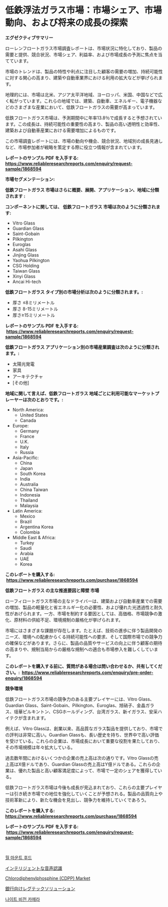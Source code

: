 <p><h1>低鉄浮法ガラス市場：市場シェア、市場動向、および将来の成長の探索</h1></p><p><strong>エグゼクティブサマリー</strong></p>
<p><p>ローレンフロートガラス市場調査レポートは、市場状況に特化しており、製品の需要と提供、競合状況、市場シェア、利益率、および市場成長の予測に焦点を当てています。</p><p>市場のトレンドは、製品の特性や利点に注目した顧客の需要の増加、持続可能性に対する関心の高まり、建築や自動車業界における利用の拡大などが挙げられます。</p><p>地理的には、市場は北米、アジア太平洋地域、ヨーロッパ、米国、中国などで広く転がっています。これらの地域では、建築、自動車、エネルギー、電子機器などのさまざまな産業において、低鉄フロートガラスの需要が高まっています。</p><p>低鉄フロートガラス市場は、予測期間中に年率13.8％で成長すると予想されています。この成長は、持続可能性の重要性の高まり、製品の高い透明性と効率性、建築および自動車産業における需要増加によるものです。</p><p>この市場調査レポートには、市場の動向や機会、競合状況、地域別の成長見通しなど、市場参加者が戦略を策定する際に役立つ情報が含まれています。</p></p>
<p><strong>レポートのサンプル PDF を入手する: <a href="https://www.reliableresearchreports.com/enquiry/request-sample/1868594">https://www.reliableresearchreports.com/enquiry/request-sample/1868594</a></strong></p>
<p><strong>市場セグメンテーション:</strong></p>
<p><strong> 低鉄フロートガラス 市場はさらに概要、展開、アプリケーション、地域に分類されます :</strong></p>
<p><strong>コンポーネントに関しては、 低鉄フロートガラス 市場は次のように分類されます: &nbsp;</strong></p>
<p><ul><li>Vitro Glass</li><li>Guardian Glass</li><li>Saint-Gobain</li><li>Pilkington</li><li>Euroglas</li><li>Asahi Glass</li><li>Jinjing Glass</li><li>Yaohua Pilkington</li><li>CSG Holding</li><li>Taiwan Glass</li><li>Xinyi Glass</li><li>Ancai Hi-tech</li></ul></p>
<p><strong> 低鉄フロートガラス タイプ別の市場分析は次のように分類されます。:</strong></p>
<p><ul><li>厚さ ≤8ミリメートル</li><li>厚さ 8-15ミリメートル</li><li>厚さ≥15ミリメートル</li></ul></p>
<p><strong>レポートのサンプル PDF を入手する: &nbsp;<a href="https://www.reliableresearchreports.com/enquiry/request-sample/1868594">https://www.reliableresearchreports.com/enquiry/request-sample/1868594</a></strong></p>
<p><strong> 低鉄フロートガラス アプリケーション別の市場産業調査は次のように分類されます。:</strong></p>
<p><ul><li>太陽光発電</li><li>家具</li><li>アーキテクチャ</li><li>[その他]</li></ul></p>
<p><strong>地域に関して言えば、低鉄フロートガラス 地域ごとに利用可能なマーケットプレーヤーは次のとおりです。:</strong></p>
<p><ul>
    <li>
        North America:
        <ul>
            <li>United States</li>
            <li>Canada</li>
        </ul>
    </li>
    <li>
        Europe:
        <ul>
            <li>Germany</li>
            <li>France</li>
            <li>U.K.</li>
            <li>Italy</li>
            <li>Russia</li>
        </ul>
    </li>
    <li>
        Asia-Pacific:
        <ul>
            <li>China</li>
            <li>Japan</li>
            <li>South Korea</li>
            <li>India</li>
            <li>Australia</li>
            <li>China Taiwan</li>
            <li>Indonesia</li>
            <li>Thailand</li>
            <li>Malaysia</li>
        </ul>
    </li>
    <li>
        Latin America:
        <ul>
            <li>Mexico</li>
            <li>Brazil</li>
            <li>Argentina Korea</li>
            <li>Colombia</li>
        </ul>
    </li>
    <li>
        Middle East & Africa:
        <ul>
            <li>Turkey</li>
            <li>Saudi</li>
            <li>Arabia</li>
            <li>UAE</li>
            <li>Korea</li>
        </ul>
    </li>
    </ul></p>
<p><strong>このレポートを購入する: &nbsp;<a href="https://www.reliableresearchreports.com/purchase/1868594">https://www.reliableresearchreports.com/purchase/1868594</a></strong></p>
<p><strong>低鉄フロートガラス の主な推進要因と障壁 市場</strong></p>
<p><p>ローフィロートガラス市場の主なドライバーは、建築および自動車産業での需要の増加、製品の軽量化と省エネルギー化の必要性、および優れた光透過性と耐久性があげられます。一方、市場を制約する要因としては、高価格、市場競争の激化、原材料の供給不足、環境規制の厳格化が挙げられます。</p><p>市場にはさまざまな課題が存在します。たとえば、技術の進歩に伴う製品開発のニーズ、環境への配慮からくる持続可能性への要求、そして国際市場での競争力の確保などがあります。さらに、製品の品質やサービスの向上に伴う顧客の期待の高まりや、規制当局からの厳格な規制への適合も市場参入を難しくしています。</p></p>
<p><strong>このレポートを購入する前に、質問がある場合は問い合わせるか、共有してください。:&nbsp; <a href="https://www.reliableresearchreports.com/enquiry/pre-order-enquiry/1868594">https://www.reliableresearchreports.com/enquiry/pre-order-enquiry/1868594</a></strong></p>
<p><strong>競争環境</strong></p>
<p><p>低鉄フロートガラス市場の競争力のある主要プレイヤーには、Vitro Glass、Guardian Glass、Saint-Gobain、Pilkington、Euroglas、旭硝子、金晶ガラス、瑶華ピルキントン、CSGホールディング、台湾ガラス、新イガラス、安采ハイテクが含まれます。</p><p>例えば、Vitro Glassは、創業以来、高品質なガラス製品を提供しており、市場での評判は非常に高い。Guardian Glassも、長い歴史を持ち、世界中で高い評価を受けている。これらの企業は、市場成長において重要な役割を果たしており、その市場規模は年々拡大している。</p><p>過去数年間におけるいくつかの企業の売上高は次の通りです。Vitro Glassの売上高はX億ドルであり、Guardian Glassの売上高はY億ドルである。これらの企業は、優れた製品と高い顧客満足度によって、市場で一定のシェアを獲得している。</p><p>低鉄フロートガラス市場は今後も成長が見込まれており、これらの主要プレイヤーは引き続き市場での地位を強化していくことが予想される。製品の品質向上や技術革新により、新たな機会を見出し、競争力を維持していくであろう。</p></p>
<p><strong>このレポートを購入する: &nbsp; <a href="https://www.reliableresearchreports.com/purchase/1868594">https://www.reliableresearchreports.com/purchase/1868594</a></strong></p>
<p><strong>レポートのサンプル PDF を入手する: &nbsp;<a href="https://www.reliableresearchreports.com/enquiry/request-sample/1868594">https://www.reliableresearchreports.com/enquiry/request-sample/1868594</a></strong><strong></strong></p>
<p>&nbsp;</p>
<p><p><a href="https://medium.com/@lizaheller2023/%EB%B2%BD%EA%B1%B8%EC%9D%B4-%ED%9B%84%EB%93%9C-%EC%8B%9C%EC%9E%A5-%EB%B6%84%EC%84%9D-%EA%B8%80%EB%A1%9C%EB%B2%8C-%EC%82%B0%EC%97%85-%EC%A0%84%EB%A7%9D-%EB%B0%8F-%EC%98%88%EC%B8%A1-2024%EB%85%84%EB%B6%80%ED%84%B0-2031%EB%85%84-d6bcdba658cc">월 마운트 후드</a></p><p><a href="https://medium.com/@desekay3566/%E3%82%A4%E3%83%B3%E3%83%86%E3%83%AA%E3%82%B8%E3%82%A7%E3%83%B3%E3%83%88%E9%9F%B3%E5%A3%B0%E8%AA%8D%E8%AD%98%E5%B8%82%E5%A0%B4-%E3%82%BF%E3%82%A4%E3%83%97-%E3%82%A2%E3%83%97%E3%83%AA%E3%82%B1%E3%83%BC%E3%82%B7%E3%83%A7%E3%83%B3-%E5%9C%B0%E7%90%86%E3%81%AB%E3%82%88%E3%82%8B%E5%8C%85%E6%8B%AC%E7%9A%84%E8%A9%95%E4%BE%A1-e07f6f483f75">インテリジェントな音声認識</a></p><p><a href="https://github.com/Sarissaschmalingtr6fz2739/Market-Research-Report-List-1/blob/main/chlorodiphenylphosphine-cdpp-market.md">Chlorodiphenylphosphine (CDPP) Market</a></p><p><a href="https://medium.com/@desekay3566/%E9%8A%80%E8%A1%8C%E5%90%91%E3%81%91%E3%81%AEregtech%E3%82%BD%E3%83%AA%E3%83%A5%E3%83%BC%E3%82%B7%E3%83%A7%E3%83%B3%E5%B8%82%E5%A0%B4%E8%A6%8F%E6%A8%A1-%E5%B8%82%E5%A0%B4%E5%B1%95%E6%9C%9B%E3%81%A8%E5%B8%82%E5%A0%B4%E4%BA%88%E6%B8%AC-2024%E5%B9%B4%E3%81%8B%E3%82%892031%E5%B9%B4%E3%81%BE%E3%81%A7-82fff3ee4625">銀行向けレグテックソリューション</a></p><p><a href="https://medium.com/@mayekuhic00/%EC%95%BC%EA%B0%84-%EC%8B%9C%EC%95%BC-%EC%B9%B4%EB%A9%94%EB%9D%BC-%EC%8B%9C%EC%9E%A5-%EC%A0%90%EC%9C%A0%EC%9C%A8-%EC%A7%84%ED%99%94-%EB%B0%8F-%EC%8B%9C%EC%9E%A5-%EC%84%B1%EC%9E%A5-%ED%8A%B8%EB%A0%8C%EB%93%9C-2024-2031-9e70d79930c8">나이트 비전 카메라</a></p></p>